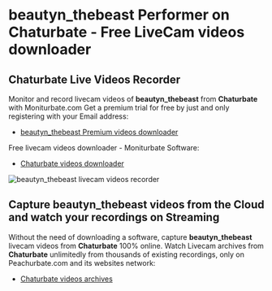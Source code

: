 # beautyn_thebeast Performer on Chaturbate - Free LiveCam videos downloader

## Chaturbate Live Videos Recorder

Monitor and record livecam videos of **beautyn_thebeast** from **Chaturbate** with Moniturbate.com
Get a premium trial for free by just and only registering with your Email address:
* [beautyn_thebeast Premium videos downloader](https://moniturbate.com/request-demo-licence-key.html)

Free livecam videos downloader - Moniturbate Software:
* [Chaturbate videos downloader](https://moniturbate.com/moniturbate-download-software.html)

![beautyn_thebeast livecam videos recorder](https://peachurnet.com/templates/moniturbate-software.png)


## Capture beautyn_thebeast videos from the Cloud and watch your recordings on Streaming

Without the need of downloading a software, capture **beautyn_thebeast** livecam videos from **Chaturbate** 100% online.
Watch Livecam archives from **Chaturbate** unlimitedly from thousands of existing recordings, only on Peachurbate.com and its websites network:
* [Chaturbate videos archives](https://peachurnet.com/)